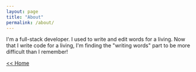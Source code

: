 ```yaml
---
layout: page
title: "About"
permalink: /about/
---
```


I'm a full-stack developer. I used to write and edit words for a living. Now that I write code for a living, I'm finding the "writing words" part to be more difficult than I remember!

[<< Home]({{site.url}})
